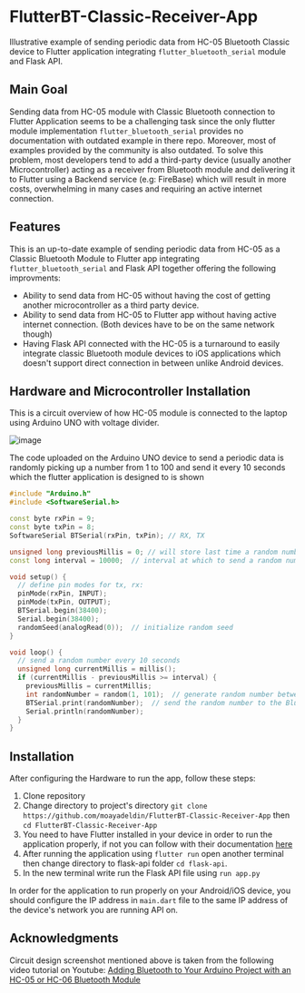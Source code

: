# FlutterBT-Classic-Receiver-App

Illustrative example of sending periodic data from HC-05 Bluetooth Classic device to Flutter application integrating `flutter_bluetooth_serial` module and Flask API.

## Main Goal

Sending data from HC-05 module with Classic Bluetooth connection to Flutter Application seems to be a challenging task since the only flutter module implementation `flutter_bluetooth_serial` provides no documentation with outdated example in there repo. Moreover, most of examples provided by the community is also outdated. To solve this problem, most developers tend to add a third-party device (usually another Microcontroller) acting as a receiver from Bluetooth module and delivering it to Flutter using a Backend service (e.g: FireBase) which will result in more costs, overwhelming in many cases and requiring an active internet connection.

## Features

This is an up-to-date example of sending periodic data from HC-05 as a Classic Bluetooth Module to Flutter app integrating `flutter_bluetooth_serial` and Flask API together offering the following improvments:

* Ability to send data from HC-05 without having the cost of getting another microcontroller as a third party device.
* Ability to send data from HC-05 to Flutter app without having active internet connection. (Both devices have to be on the same network though)
* Having Flask API connected with the HC-05 is a turnaround to easily integrate classic Bluetooth module devices to iOS applications which doesn't support direct connection in between unlike Android devices.

## Hardware and Microcontroller Installation

This is a circuit overview of how HC-05 module is connected to the laptop using Arduino UNO with voltage divider.

![image](https://github.com/moayadeldin/FlutterBT-Classic-Receiver-App/assets/100358671/e211078d-8d89-4021-9f96-f04f6e72dc7a)

The code uploaded on the Arduino UNO device to send a periodic data is randomly picking up a number from 1 to 100 and send it every 10 seconds which the flutter application is designed to is shown

```cpp
#include "Arduino.h"
#include <SoftwareSerial.h>

const byte rxPin = 9;
const byte txPin = 8;
SoftwareSerial BTSerial(rxPin, txPin); // RX, TX

unsigned long previousMillis = 0; // will store last time a random number was sent
const long interval = 10000;  // interval at which to send a random number (milliseconds)

void setup() {
  // define pin modes for tx, rx:
  pinMode(rxPin, INPUT);
  pinMode(txPin, OUTPUT);
  BTSerial.begin(38400);
  Serial.begin(38400);
  randomSeed(analogRead(0));  // initialize random seed
}

void loop() {
  // send a random number every 10 seconds
  unsigned long currentMillis = millis();
  if (currentMillis - previousMillis >= interval) {
    previousMillis = currentMillis;
    int randomNumber = random(1, 101);  // generate random number between 1 and 100
    BTSerial.print(randomNumber);  // send the random number to the Bluetooth device
    Serial.println(randomNumber);
  }
}
```

## Installation

After configuring the Hardware to run the app, follow these steps:

1. Clone repository
2. Change directory to project's directory
`git clone https://github.com/moayadeldin/FlutterBT-Classic-Receiver-App` then `cd FlutterBT-Classic-Receiver-App`
3. You need to have Flutter installed in your device in order to run the application properly, if not you can follow with their documentation [here](https://docs.flutter.dev/get-started/install)
4. After running the application using `flutter run` open another terminal then change directory to flask-api folder `cd flask-api`.
5. In the new terminal write run the Flask API file using `run app.py`


In order for the application to run properly on your Android/iOS device, you should configure the IP address in `main.dart` file to the same IP address of the device's network you are running API on.

## Acknowledgments

Circuit design screenshot mentioned above is taken from the following video tutorial on Youtube: [Adding Bluetooth to Your Arduino Project with an HC-05 or HC-06 Bluetooth Module](https://www.youtube.com/watch?v=NXlyo0goBrU&t=382s)


